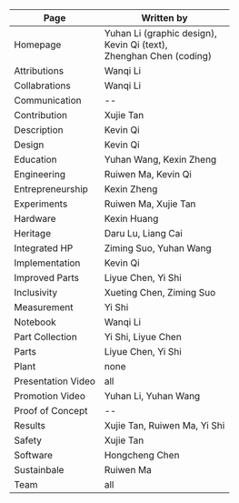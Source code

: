 | Page | Written by |
|----|----|
| Homepage | Yuhan Li (graphic design),<br>Kevin Qi (text),<br>Zhenghan Chen (coding) |
| Attributions | Wanqi Li |
| Collabrations | Wanqi Li |
| Communication | -- |
| Contribution | Xujie Tan |
| Description | Kevin Qi |
| Design | Kevin Qi |
| Education | Yuhan Wang, Kexin Zheng |
| Engineering | Ruiwen Ma, Kevin Qi |
| Entrepreneurship | Kexin Zheng |
| Experiments | Ruiwen Ma, Xujie Tan |
| Hardware | Kexin Huang |
| Heritage | Daru Lu, Liang Cai |
| Integrated HP | Ziming Suo, Yuhan Wang |
| Implementation | Kevin Qi |
| Improved Parts | Liyue Chen, Yi Shi |
| Inclusivity | Xueting Chen, Ziming Suo |
| Measurement | Yi Shi |
| Notebook | Wanqi Li |
| Part Collection | Yi Shi, Liyue Chen |
| Parts | Liyue Chen, Yi Shi |
| Plant | none |
| Presentation Video | all |
| Promotion Video | Yuhan Li, Yuhan Wang |
| Proof of Concept | -- |
| Results | Xujie Tan, Ruiwen Ma, Yi Shi |
| Safety | Xujie Tan |
| Software | Hongcheng Chen |
| Sustainbale | Ruiwen Ma |
| Team | all |